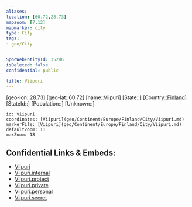```yaml
---
aliases: 
location: [60.72,28.73]
mapzoom: [7,12] 
mapmarker: city 
type: City
tags:
- geo/City


SpocWebEntityId: 35286
isDeleted: false
confidential: public

title: Viipuri
---
```

[geo-lon::28.73]
[geo-lat::60.72]
[name::Viipuri]
[State::]
[Country::[Finland](geo/Continent/Europe/Finland.md)]
[StateId::]
[Population::]
[Unknown::]


```leaflet
id: Viipuri
coordinates: [Viipuri](geo/Continent/Europe/Finland/City/Viipuri.md)
markerFile: [Viipuri](geo/Continent/Europe/Finland/City/Viipuri.md)
defaultZoom: 11 
maxZoom: 18
```


## Confidential Links & Embeds: 
- [Viipuri](../../../../../../_public/geo/Continent/Europe/Finland/City/Viipuri.md) 
- [Viipuri.internal](../../../../../../_internal/geo/Continent/Europe/Finland/City/Viipuri.internal.md) 
- [Viipuri.protect](../../../../../../_protect/geo/Continent/Europe/Finland/City/Viipuri.protect.md) 
- [Viipuri.private](../../../../../../_private/geo/Continent/Europe/Finland/City/Viipuri.private.md) 
- [Viipuri.personal](../../../../../../_personal/geo/Continent/Europe/Finland/City/Viipuri.personal.md) 
- [Viipuri.secret](../../../../../../_secret/geo/Continent/Europe/Finland/City/Viipuri.secret.md) 
